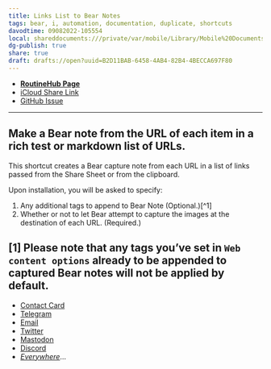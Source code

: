 ```yaml
---
title: Links List to Bear Notes
tags: bear, i, automation, documentation, duplicate, shortcuts
davodtime: 09082022-105554
local: shareddocuments:///private/var/mobile/Library/Mobile%20Documents/iCloud~md~obsidian/Documents/OBSHIDDIAN/drafts/B2D11BAB-6458-4AB4-82B4-4BECCA697F80.md
dg-publish: true
share: true
draft: drafts://open?uuid=B2D11BAB-6458-4AB4-82B4-4BECCA697F80
---
```


- [**RoutineHub Page**](https://routinehub.co/shortcut/11091/)
- [iCloud Share Link](https://www.icloud.com/shortcuts/950bb0d8e4054a12867f59df7605c502)
- [GitHub Issue](https://github.com/extratone/i/issues/151)

---

## Make a Bear note from the URL of each item in a rich test or markdown list of URLs.

This shortcut creates a Bear capture note from each URL in a list of links passed from the Share Sheet or from the clipboard.

Upon installation, you will be asked to specify:
1. Any additional tags to append to Bear Note (Optional.)[^1]
2. Whether or not to let Bear attempt to capture the images at the destination of each URL. (Required.)

[1] Please note that any tags you’ve set in `Web content options` already to be appended to captured Bear notes will **not** be applied by default.
---
- [Contact Card](https://davidblue.wtf/db.vcf)
- [Telegram](https://t.me/extratone)
- [Email](mailto:davidblue@extratone.com) 
- [Twitter](https://twitter.com/NeoYokel)
- [Mastodon](https://mastodon.social/@DavidBlue)
- [Discord](https://discord.gg/0b9KQUKP858b0iZF)
- [*Everywhere*](https://raindrop.io/davidblue/social-directory-21059174)...